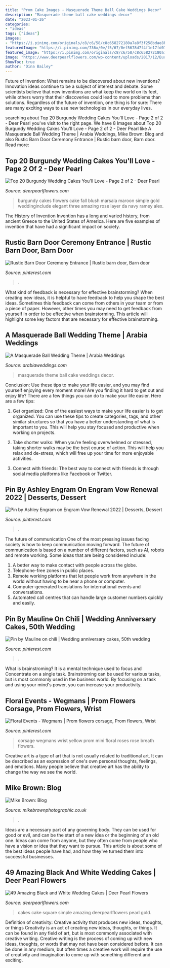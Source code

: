 ```yaml
---
title: "Prom Cake Images - Masquerade Theme Ball Cake Weddings Decor"
description: "Masquerade theme ball cake weddings decor"
date: "2023-01-26"
categories:
- "ideas"
tags: ["ideas"]
images:
- "https://i.pinimg.com/originals/c8/c6/58/c8c658272180a7a8f3f258bdae8b5b9d.jpg"
featuredImage: "https://i.pinimg.com/736x/0e/f5/67/0ef5678d7f4f1e17fd07011dd4fc35e8.jpg"
featured_image: "https://i.pinimg.com/originals/c8/c6/58/c8c658272180a7a8f3f258bdae8b5b9d.jpg"
image: "https://www.deerpearlflowers.com/wp-content/uploads/2017/12/Burgundy-wedding-cake-idea-16.jpg"
ShowToc: true
author: "Dina Bailey"
---
```



Future of Invention: What remains to be discovered about new inventions?
Innovation ideas continue to be a subject of interest and debate. Some scientists believe that new inventions are what keep the world on its feet, while others worry that their discoveries could lead to more problems than solutions. Regardless of the future of invention, one thing is for sure: There are many exciting ways to use new technologies in our everyday lives.

	

		
searching about Top 20 Burgundy Wedding Cakes You&#039;ll Love - Page 2 of 2 - Deer Pearl you've visit to the right page. We have 8 Images about Top 20 Burgundy Wedding Cakes You&#039;ll Love - Page 2 of 2 - Deer Pearl like A Masquerade Ball Wedding Theme | Arabia Weddings, Mike Brown: Blog and also Rustic Barn Door Ceremony Entrance | Rustic barn door, Barn door. Read more:
		
    
## Top 20 Burgundy Wedding Cakes You&#039;ll Love - Page 2 Of 2 - Deer Pearl

<img loading=lazy src="https://www.deerpearlflowers.com/wp-content/uploads/2017/12/Burgundy-wedding-cake-idea-16.jpg" onerror="this.onerror=null;this.src='https://tse1.mm.bing.net/th?id=OIP.isp1v81AkbEJJahhzAGVogHaLH&amp;pid=15.1';" alt="Top 20 Burgundy Wedding Cakes You&#039;ll Love - Page 2 of 2 - Deer Pearl">

_Source: deerpearlflowers.com_

>burgundy cakes flowers cake fall blush marsala maroon simple gold weddinginclude elegant three amazing rose layer da navy ramey alex. 

	

The History of Invention
Invention has a long and varied history, from ancient Greece to the United States of America. Here are five examples of invention that have had a significant impact on society.

    
## Rustic Barn Door Ceremony Entrance | Rustic Barn Door, Barn Door

<img loading=lazy src="https://i.pinimg.com/736x/0e/f5/67/0ef5678d7f4f1e17fd07011dd4fc35e8.jpg" onerror="this.onerror=null;this.src='https://tse2.mm.bing.net/th?id=OIP.ZfrBS_jSzk_WFPeiKyrioAHaLH&amp;pid=15.1';" alt="Rustic Barn Door Ceremony Entrance | Rustic barn door, Barn door">

_Source: pinterest.com_

>. 

	

What kind of feedback is necessary for effective brainstorming?
When creating new ideas, it is helpful to have feedback to help you shape the best ideas. Sometimes this feedback can come from others in your team or from a piece of paper. However, other times you may need to get feedback from yourself in order to be effective when brainstorming. This article will highlight some key factors that are necessary for effective brainstorming.

    
## A Masquerade Ball Wedding Theme | Arabia Weddings

<img loading=lazy src="https://www.arabiaweddings.com/sites/default/files/uploads/2014/10/27/cake1.jpg" onerror="this.onerror=null;this.src='https://tse1.mm.bing.net/th?id=OIP.8g4GGRmE1CFVkMIRKxEHkQHaJ4&amp;pid=15.1';" alt="A Masquerade Ball Wedding Theme | Arabia Weddings">

_Source: arabiaweddings.com_

>masquerade theme ball cake weddings decor. 

	

Conclusion: Use these tips to make your life easier, and you may find yourself enjoying every moment more!
Are you finding it hard to get out and enjoy life? There are a few things you can do to make your life easier. Here are a few tips: 
1. Get organized: One of the easiest ways to make your life easier is to get organized. You can use these tips to create categories, tags, and other similar structures so that you have a better understanding of what is important to you. This will help you stay focused and productive when working on projects. 

2. Take shorter walks: When you’re feeling overwhelmed or stressed, taking shorter walks may be the best course of action. This will help you relax and de-stress, which will free up your time for more enjoyable activities. 

3. Connect with friends: The best way to connect with friends is through social media platforms like Facebook or Twitter.

    
## Pin By Ashley Engram On Engram Vow Renewal 2022 | Desserts, Dessert

<img loading=lazy src="https://i.pinimg.com/736x/9e/bc/ee/9ebcee513e355589f54377239ec42e5d.jpg" onerror="this.onerror=null;this.src='https://tse3.mm.bing.net/th?id=OIP.lSK2rYXhQJFlgauIQi0F9AHaNK&amp;pid=15.1';" alt="Pin by Ashley Engram on Engram Vow Renewal 2022 | Desserts, Dessert">

_Source: pinterest.com_

>. 

	

The future of communication
One of the most pressing issues facing society is how to keep communication moving forward. The future of communication is based on a number of different factors, such as AI, robots and remote working. Some ideas that are being considered include: 
1. A better way to make contact with people across the globe. 
2. Telephone-free zones in public places. 
3. Remote working platforms that let people work from anywhere in the world without having to be near a phone or computer. 
4. Computer-generated translations for international events and conversations. 
5. Automated call centres that can handle large customer numbers quickly and easily.

    
## Pin By Mauline On Chili | Wedding Anniversary Cakes, 50th Wedding

<img loading=lazy src="https://i.pinimg.com/originals/c8/c6/58/c8c658272180a7a8f3f258bdae8b5b9d.jpg" onerror="this.onerror=null;this.src='https://tse2.mm.bing.net/th?id=OIP.sJ6GoedV0N8ognDPX0VXPQHaJ4&amp;pid=15.1';" alt="Pin by Mauline on chili | Wedding anniversary cakes, 50th wedding">

_Source: pinterest.com_

>. 

	

What is brainstroming? It is a mental technique used to focus and Concentrate on a single task. Brainstroming can be used for various tasks, but is most commonly used in the business world. By focusing on a task and using your mind's power, you can increase your productivity.

    
## Floral Events - Wegmans | Prom Flowers Corsage, Prom Flowers, Wrist

<img loading=lazy src="https://i.pinimg.com/736x/32/27/73/32277348d6de1c6f1c5c1dfbfb7859b7.jpg" onerror="this.onerror=null;this.src='https://tse1.mm.bing.net/th?id=OIP.6sOwgCkB1RQhR8ybz8yg6gHaNK&amp;pid=15.1';" alt="Floral Events - Wegmans | Prom flowers corsage, Prom flowers, Wrist">

_Source: pinterest.com_

>corsage wegmans wrist yellow prom mini floral roses rose breath flowers. 

	

Creative art is a type of art that is not usually related to traditional art. It can be described as an expression of one's own personal thoughts, feelings, and emotions. Many people believe that creative art has the ability to change the way we see the world.

    
## Mike Brown: Blog

<img loading=lazy src="https://www.mikebrownphotographic.co.uk/img/s/v-10/p1519008961-3.jpg" onerror="this.onerror=null;this.src='https://tse2.mm.bing.net/th?id=OIP.4IsPuntkWZIxbKFLiKSVxgAAAA&amp;pid=15.1';" alt="Mike Brown: Blog">

_Source: mikebrownphotographic.co.uk_

>. 

	

Ideas are a necessary part of any governing body. They can be used for good or evil, and can be the start of a new idea or the beginning of an old one. Ideas can come from anyone, but they often come from people who have a vision or idea that they want to pursue. This article is about some of the best ideas people have had, and how they've turned them into successful businesses.

    
## 49 Amazing Black And White Wedding Cakes | Deer Pearl Flowers

<img loading=lazy src="http://www.deerpearlflowers.com/wp-content/uploads/2015/05/simple-square-black-and-white-wedding-cake-with-pearl-detail.jpg" onerror="this.onerror=null;this.src='https://tse4.mm.bing.net/th?id=OIP.bfabzJK0cjrDsv_Ea0XmswHaL2&amp;pid=15.1';" alt="49 Amazing Black and White Wedding Cakes | Deer Pearl Flowers">

_Source: deerpearlflowers.com_

>cakes cake square simple amazing deerpearlflowers pearl gold. 

	

Definition of creativity: Creative activity that produces new ideas, thoughts, or things
Creativity is an act of creating new ideas, thoughts, or things. It can be found in any field of art, but is most commonly associated with creative writing. Creative writing is the process of coming up with new ideas, thoughts, or words that may not have been considered before. It can be done in any medium, but often times a creative work will require the use of creativity and imagination to come up with something different and exciting.

